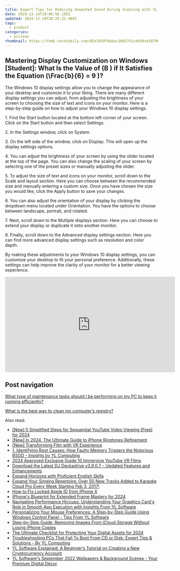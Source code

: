 ```yaml
---
title: Expert Tips for Reducing Unwanted Sound During Scanning with YL Software Solutions
date: 2024-12-14T19:06:56.195Z
updated: 2024-12-18T20:25:22.984Z
tags:
  - product
categories:
  - pcclean
thumbnail: https://thmb.techidaily.com/85a7b59f6ebac3b02742cde59cd187960869a90caaaa91e9c7ebf00da17adc0d.jpg
---
```


## Mastering Display Customization on Windows [Student]: What Is the Value of \(B \) if It Satisfies the Equation \(\Frac{b}{6} = 9 \)?

The Windows 10 display settings allow you to change the appearance of your desktop and customize it to your liking. There are many different display settings you can adjust, from adjusting the brightness of your screen to choosing the size of text and icons on your monitor. Here is a step-by-step guide on how to adjust your Windows 10 display settings. 

1\. Find the Start button located at the bottom left corner of your screen. Click on the Start button and then select Settings.

2\. In the Settings window, click on System.

3\. On the left side of the window, click on Display. This will open up the display settings options. 

4\. You can adjust the brightness of your screen by using the slider located at the top of the page. You can also change the scaling of your screen by selecting one of the preset sizes or manually adjusting the slider.

5\. To adjust the size of text and icons on your monitor, scroll down to the Scale and layout section. Here you can choose between the recommended size and manually entering a custom size. Once you have chosen the size you would like, click the Apply button to save your changes.

6\. You can also adjust the orientation of your display by clicking the dropdown menu located under Orientation. You have the options to choose between landscape, portrait, and rotated.

7\. Next, scroll down to the Multiple displays section. Here you can choose to extend your display or duplicate it onto another monitor.

8\. Finally, scroll down to the Advanced display settings section. Here you can find more advanced display settings such as resolution and color depth. 

By making these adjustments to your Windows 10 display settings, you can customize your desktop to fit your personal preference. Additionally, these settings can help improve the clarity of your monitor for a better viewing experience.

<!-- affiliate ads begin -->
<iframe width="560" height="315" src="https://www.youtube.com/embed/On0Jw2oMZf0?si=Pm-FJoEt8XWmtMbr" title="YouTube video player" frameborder="0" allow="accelerometer; autoplay; clipboard-write; encrypted-media; gyroscope; picture-in-picture; web-share" referrerpolicy="strict-origin-when-cross-origin" allowfullscreen></iframe>
<!-- affiliate ads end -->

## Post navigation

[What type of maintenance tasks should I be performing on my PC to keep it running efficiently?](https://tools.techidaily.com/pcclean/products/)

[What is the best way to clean my computer’s registry?](https://tools.techidaily.com/pcclean/products/)

<ins class="adsbygoogle"
     style="display:block"
     data-ad-format="autorelaxed"
     data-ad-client="ca-pub-7571918770474297"
     data-ad-slot="1223367746"></ins>

<ins class="adsbygoogle"
     style="display:block"
     data-ad-client="ca-pub-7571918770474297"
     data-ad-slot="8358498916"
     data-ad-format="auto"
     data-full-width-responsive="true"></ins>

<span class="atpl-alsoreadstyle">Also read:</span>
<div><ul>
<li><a href="https://youtube-webster.techidaily.com/-simplified-steps-for-sequential-youtube-video-viewing-free-for-2024/"><u>[New] 5 Simplified Steps for Sequential YouTube Video Viewing (Free) for 2024</u></a></li>
<li><a href="https://fox-glue.techidaily.com/new-in-2024-the-ultimate-guide-to-iphone-ringtones-refinement/"><u>[New] In 2024, The Ultimate Guide to iPhone Ringtones Refinement</u></a></li>
<li><a href="https://some-skills.techidaily.com/new-transforming-film-with-vr-experience/"><u>[New] Transforming Film with VR Experience</u></a></li>
<li><a href="https://discover-able.techidaily.com/1-identifying-root-causes-how-faulty-memory-triggers-the-notorious-bsod-insights-by-yl-computing/"><u>1. Identifying Root Causes: How Faulty Memory Triggers the Notorious BSOD - Insights by YL Computing</u></a></li>
<li><a href="https://youtube-sure.techidaily.com/approved-exclusive-guide-10-immersive-youtube-vr-films/"><u>2024 Approved Exclusive Guide 10 Immersive YouTube VR Films</u></a></li>
<li><a href="https://discover-able.techidaily.com/download-the-latest-dj-deckadrive-v3907-updated-features-and-enhancements/"><u>Download the Latest DJ Deckadrive v3.9.0.7 - Updated Features and Enhancements</u></a></li>
<li><a href="https://mondly-stories.techidaily.com/expand-horizons-with-proficient-english-skills/"><u>Expand Horizons with Proficient English Skills</u></a></li>
<li><a href="https://discover-able.techidaily.com/expand-your-singing-repertoire-over-50-new-tracks-added-to-karaoke-cloud-pro-every-week-starting-feb-3-2017/"><u>Expand Your Singing Repertoire: Over 50 New Tracks Added to Karaoke Cloud Pro Every Week Starting Feb 3, 2017!</u></a></li>
<li><a href="https://apple-account.techidaily.com/how-to-fix-locked-apple-id-from-iphone-x-by-drfone-ios/"><u>How to Fix Locked Apple ID from iPhone X</u></a></li>
<li><a href="https://screen-mirroring-recording.techidaily.com/iphones-blueprint-for-extended-frame-mastery-for-2024/"><u>IPhone's Blueprint for Extended Frame Mastery for 2024</u></a></li>
<li><a href="https://discover-able.techidaily.com/navigating-performance-hiccups-understanding-your-graphics-cards-role-in-smooth-app-execution-with-insights-from-yl-software/"><u>Navigating Performance Hiccups: Understanding Your Graphics Card's Role in Smooth App Execution with Insights From YL Software</u></a></li>
<li><a href="https://discover-able.techidaily.com/personalizing-your-mouse-preferences-a-step-by-step-guide-using-windows-control-panel-tips-from-yl-software/"><u>Personalizing Your Mouse Preferences: A Step-by-Step Guide Using Windows Control Panel - Tips From YL Software</u></a></li>
<li><a href="https://techtrends.techidaily.com/step-by-step-guide-removing-images-from-icloud-storage-without-losing-iphone-copies/"><u>Step-by-Step Guide: Removing Images From iCloud Storage Without Losing iPhone Copies</u></a></li>
<li><a href="https://facebook-video-footage.techidaily.com/the-ultimate-checklist-for-protecting-your-digital-assets-for-2024/"><u>The Ultimate Checklist for Protecting Your Digital Assets for 2024</u></a></li>
<li><a href="https://discover-able.techidaily.com/troubleshooting-pcs-that-fail-to-boot-from-cd-or-disk-expert-tips-and-solutions-by-yl-computing/"><u>Troubleshooting PCs That Fail To Boot From CD or Disk: Expert Tips & Solutions - By YL Computing</u></a></li>
<li><a href="https://discover-able.techidaily.com/yl-software-explained-a-beginners-tutorial-on-creating-a-new-cryptocurrency-account/"><u>YL Software Explained: A Beginner’s Tutorial on Creating a New Cryptocurrency Account</u></a></li>
<li><a href="https://discover-able.techidaily.com/yl-softwares-september-2022-wallpapers-and-background-scenes-your-premium-digital-decor/"><u>YL Software's September 2022 Wallpapers & Background Scenes - Your Premium Digital Décor</u></a></li>
</ul></div>


